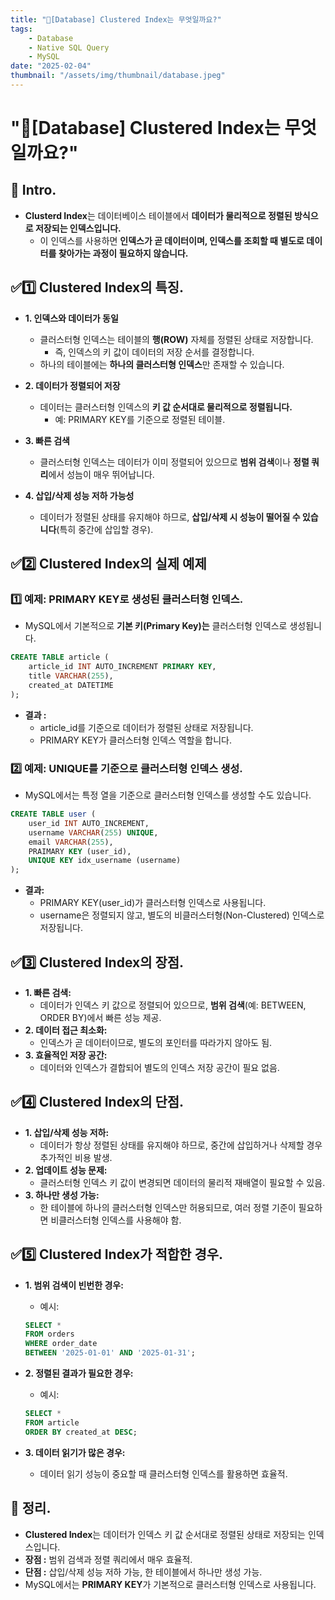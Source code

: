 ```yaml
---
title: "💾[Database] Clustered Index는 무엇일까요?"
tags:
    - Database
    - Native SQL Query
    - MySQL
date: "2025-02-04"
thumbnail: "/assets/img/thumbnail/database.jpeg"
---
```


# "💾[Database] Clustered Index는 무엇일까요?"
## 🍎 Intro.
- **Clusterd Index**는 데이터베이스 테이블에서 **데이터가 물리적으로 정렬된 방식으로 저장되는 인덱스입니다.**
    - 이 인덱스를 사용하면 **인덱스가 곧 데이터이며, 인덱스를 조회할 때 별도로 데이터를 찾아가는 과정이 필요하지 않습니다.**

## ✅1️⃣ Clustered Index의 특징.
- **1. 인덱스와 데이터가 동일**
    - 클러스터형 인덱스는 테이블의 **행(ROW)** 자체를 정렬된 상태로 저장합니다.
        - 즉, 인덱스의 키 값이 데이터의 저장 순서를 결정합니다.
    - 하나의 테이블에는 **하나의 클러스터형 인덱스**만 존재할 수 있습니다.

- **2. 데이터가 정렬되어 저장**
    - 데이터는 클러스터형 인덱스의 **키 값 순서대로 물리적으로 정렬됩니다.**
        - 예: PRIMARY KEY를 기준으로 정렬된 테이블.

- **3. 빠른 검색**
    - 클러스터형 인덱스는 데이터가 이미 정렬되어 있으므로 **범위 검색**이나 **정렬 쿼리**에서 성늠이 매우 뛰어납니다.

- **4. 삽입/삭제 성능 저하 가능성**
    - 데이터가 정렬된 상태를 유지해야 하므로, **삽입/삭제 시 성능이 떨어질 수 있습니다**(특히 중간에 삽입할 경우).

## ✅2️⃣ Clustered Index의 실제 예제
### 1️⃣ 예제: PRIMARY KEY로 생성된 클러스터형 인덱스.
- MySQL에서 기본적으로 **기본 키(Primary Key)는** 클러스터형 인덱스로 생성됩니다.

```sql
CREATE TABLE article (
    article_id INT AUTO_INCREMENT PRIMARY KEY,
    title VARCHAR(255),
    created_at DATETIME
);
```

- **결과 :**
    - article_id를 기준으로 데이터가 정렬된 상태로 저장됩니다.
    - PRIMARY KEY가 클러스터형 인덱스 역할을 합니다.

### 2️⃣ 예제: UNIQUE를 기준으로 클러스터형 인덱스 생성.
- MySQL에서는 특정 열을 기준으로 클러스터형 인덱스를 생성할 수도 있습니다.

```sql
CREATE TABLE user (
    user_id INT AUTO_INCREMENT,
    username VARCHAR(255) UNIQUE,
    email VARCHAR(255),
    PRAIMARY KEY (user_id),
    UNIQUE KEY idx_username (username)
);
```

- **결과:**
    - PRIMARY KEY(user_id)가 클러스터형 인덱스로 사용됩니다.
    - username은 정렬되지 않고, 별도의 비클러스터형(Non-Clustered) 인덱스로 저장됩니다.

## ✅3️⃣ Clustered Index의 장점.
- **1. 빠른 검색:**
    - 데이터가 인덱스 키 값으로 정렬되어 있으므로, **범위 검색**(예: BETWEEN, ORDER BY)에서 빠른 성능 제공.
- **2. 데이터 접근 최소화:**
    - 인덱스가 곧 데이터이므로, 별도의 포인터를 따라가지 않아도 됨.
- **3. 효율적인 저장 공간:**
    - 데이터와 인덱스가 결합되어 별도의 인덱스 저장 공간이 필요 없음.

## ✅4️⃣ Clustered Index의 단점.
- **1. 삽입/삭제 성능 저하:**
    - 데이터가 항상 정렬된 상태를 유지해야 하므로, 중간에 삽입하거나 삭제할 경우 추가적인 비용 발생.
- **2. 업데이트 성능 문제:**
    - 클러스터형 인덱스 키 값이 변경되면 데이터의 물리적 재배열이 필요할 수 있음.
- **3. 하나만 생성 가능:**
    - 한 테이블에 하나의 클러스터형 인덱스만 허용되므로, 여러 정렬 기준이 필요하면 비클러스터형 인덱스를 사용해야 함.

## ✅5️⃣ Clustered Index가 적합한 경우.
- **1. 범위 검색이 빈번한 경우:**
    - 예시:
    ```sql
    SELECT *
    FROM orders
    WHERE order_date
    BETWEEN '2025-01-01' AND '2025-01-31';
    ```

- **2. 정렬된 결과가 필요한 경우:**
    - 예시:
    ```sql
    SELECT *
    FROM article
    ORDER BY created_at DESC;
    ```

- **3. 데이터 읽기가 많은 경우:**
    - 데이터 읽기 성능이 중요할 때 클러스터형 인덱스를 활용하면 효율적.

## 🚀 정리.
- **Clustered Index**는 데이터가 인덱스 키 값 순서대로 정렬된 상태로 저장되는 인덱스입니다.
- **장점 :** 범위 검색과 정렬 쿼리에서 매우 효율적.
- **단점 :** 삽입/삭제 성능 저하 가능, 한 테이블에서 하나만 생성 가능.
- MySQL에서는 **PRIMARY KEY**가 기본적으로 클러스터형 인덱스로 사용됩니다.
